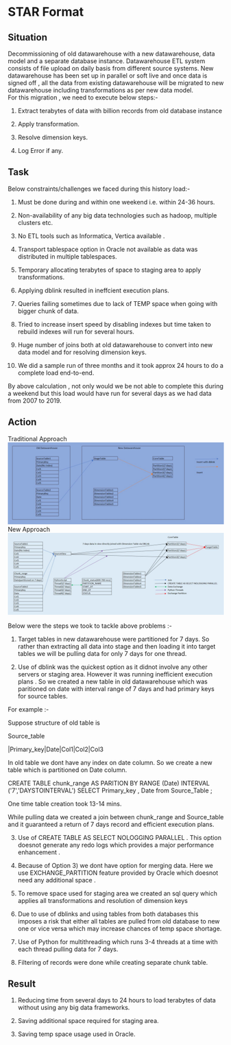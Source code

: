 # STAR Format

## Situation

Decommissioning of old datawarehouse with a new datawarehouse, data model and a separate database instance. Datawarehouse ETL system consists of file upload on daily basis from different source systems. New datawarehouse has been set up in parallel or soft live and once data is signed off , all the data from existing datawarehouse will be migrated to new datawarehouse including transformations as per new data model.  
For this migration , we need to execute below steps:-

1) Extract terabytes of data with billion records from old database instance 

2) Apply transformation.

3) Resolve dimension keys.

4) Log Error if any. 

## Task

Below constraints/challenges we faced during this history load:-

1) Must be done during and within one weekend i.e. within 24-36 hours.

2) Non-availability of any big data technologies such as hadoop, multiple clusters etc. 

3) No ETL tools such as Informatica, Vertica available . 

4) Transport tablespace option in Oracle not available as data was distributed in multiple tablespaces. 

5) Temporary allocating terabytes of space to staging area to apply transformations.

6) Applying dblink resulted in ineffcient execution plans.

7) Queries failing sometimes due to lack of TEMP space when going with bigger chunk of data.

8) Tried to increase insert speed by disabling indexes but time taken to rebuild indexes will run for several hours. 

9) Huge number of joins both at old datawarehouse to convert into new data model and for resolving dimension keys.

10) We did a sample run of three months and it took approx 24 hours to do a complete load end-to-end. 

By above calculation , not only would we be not able to complete this during a weekend but this load would have run for several days as we had data from 2007 to 2019.

## Action

Traditional Approach
![Traditional Approach](OldApproach.JPG)
New Approach
![New Approach](NewApproach.JPG)

Below were the steps we took to tackle above problems :-

1) Target tables in new datawarehouse were partitioned for 7 days. So rather than extracting all data into stage and then loading it into target tables we will be pulling data for only 7 days for one thread. 

2) Use of dblink was the quickest option as it didnot involve any other servers or staging area. However it was running inefficient execution plans . So we created a new table in old datawarehouse which was paritioned on date with interval range of 7 days and had primary keys for source tables. 

For example :-

Suppose structure of old table is 

Source_table

|Primary_key|Date|Col1|Col2|Col3

In old table we dont have any index on date column. So we create a new table which is partitioned on Date column. 

CREATE TABLE chunk_range AS
PARITION BY RANGE (Date) INTERVAL ('7','DAYSTOINTERVAL')
SELECT Primary_key , Date  from Source_Table ;

One time table creation took 13-14 mins. 

While pulling data we created a join between chunk_range and Source_table and it guaranteed a return of 7 days record and efficient execution plans. 

3) Use of CREATE TABLE AS SELECT NOLOGGING PARALLEL . This option doesnot generate any redo logs which provides a major performance enhancement . 

4) Because of Option 3) we dont have option for merging data. Here we use EXCHANGE_PARTITION feature provided by Oracle which doesnot need any additional space . 

5) To remove space used for staging area we created an sql query which applies all transformations and resolution of dimension keys 

6) Due to use of dblinks and using tables from both databases this imposes a risk that either all tables are pulled from old database to new one or vice versa which may increase chances of temp space shortage. 

7) Use of Python for multithreading which runs 3-4 threads at a time with each thread pulling data for 7 days. 

8) Filtering of records were done while creating separate chunk table.

## Result

1) Reducing time from several days to 24 hours to load terabytes of data without using any big data frameworks.

2) Saving additional space required for staging area. 

3) Saving temp space usage used in Oracle. 
